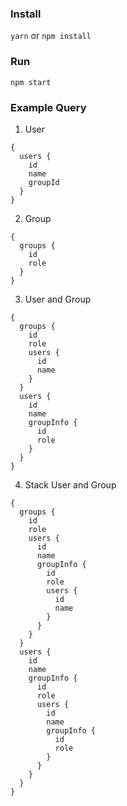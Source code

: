 ### Install
```yarn``` or ```npm install```

### Run
```npm start```

### Example Query
1. User
```
{
  users {
    id
    name
    groupId
  }
}
```
2. Group
```
{
  groups {
    id
    role
  }
}
```
3. User and Group
```
{
  groups {
    id
    role
    users {
      id
      name
    }
  }
  users {
    id
    name
    groupInfo {
      id
      role
    }
  }
}
```
4. Stack User and Group
```
{
  groups {
    id
    role
    users {
      id
      name
      groupInfo {
        id
        role
        users {
          id
          name
        }
      }
    }
  }
  users {
    id
    name
    groupInfo {
      id
      role
      users {
        id
        name
        groupInfo {
          id
          role
        }
      }
    }
  }
}
```
